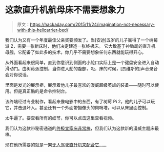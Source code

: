 # 这款直升机航母床不需要想象力

> 原文：<https://hackaday.com/2015/11/24/imagination-not-necessary-with-this-helicarrier-bed/>

我们认为又有一个年度最佳父亲奖要颁发了。当[安迪]五岁的儿子赢得了一个树莓派 2，需要一张新床时，他们决定建造一张终极床。 它大致基于神盾局的直升机母舰，它配备了如此多的技术，你几乎不需要想象任何东西就能玩得开心。

从外面看起来很简单，直到你意识到侧面的小舱口实际上是一个键盘安全进入自动滑动门。由树莓派控制，当你进入船的腹部，呃，床的时候，[贾维斯的]声音录音会对你说话。

里面是发光的展示柜，展示着他儿子最喜欢的漫威超级英雄的装备——随时可以使用。但是真正酷的是命令控制台。

该终端经过专业制作，看起来像电影中的东西，有了树莓 Pi 2，他的儿子可以玩它，并击退坏人。甚至还有一个外面带摄像头的岗哨塔，可以从床里面控制。

太牛逼了。要查看所有的细节，你可以点击这里查看视频。

我们认为这款带秘密通道的[终极宜家床非常棒](http://hackaday.com/2015/09/27/building-the-ultimate-ikea-bed/)，但我们认为这款新的漫威主题床最棒。

现在他所需要的就是一架[无人驾驶直升机来配合它……](http://hackaday.com/2015/01/13/lego-avengers-assemble-to-the-helicarrier/)